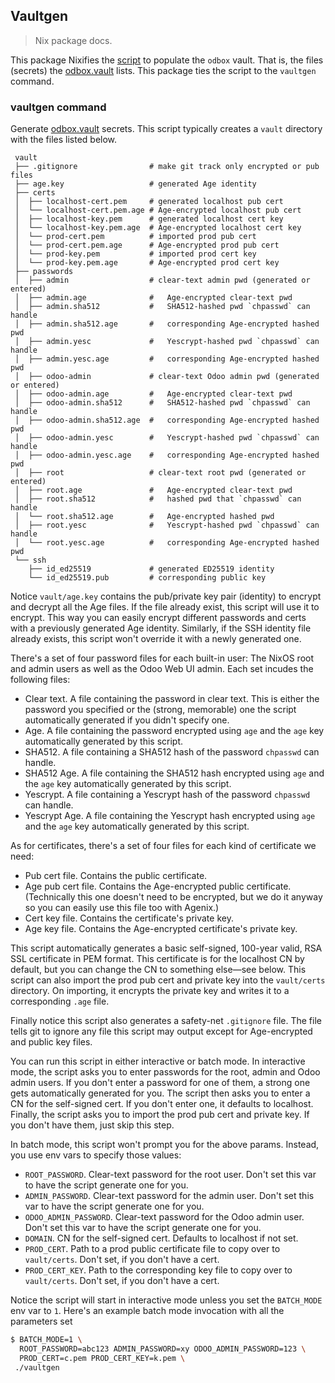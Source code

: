Vaultgen
--------
> Nix package docs.

This package Nixifies the [script][script] to populate the `odbox`
vault. That is, the files (secrets) the [odbox.vault][module] lists.
This package ties the script to the `vaultgen` command.


### vaultgen command

Generate [odbox.vault][module] secrets.
This script typically creates a `vault` directory with the files
listed below.

```
 vault
 ├── .gitignore                # make git track only encrypted or pub files
 ├── age.key                   # generated Age identity
 ├── certs
 │  ├── localhost-cert.pem     # generated localhost pub cert
 │  └── localhost-cert.pem.age # Age-encrypted localhost pub cert
 │  ├── localhost-key.pem      # generated localhost cert key
 │  └── localhost-key.pem.age  # Age-encrypted localhost cert key
 │  └── prod-cert.pem          # imported prod pub cert
 │  └── prod-cert.pem.age      # Age-encrypted prod pub cert
 │  └── prod-key.pem           # imported prod cert key
 │  └── prod-key.pem.age       # Age-encrypted prod cert key
 ├── passwords
 │  ├── admin                  # clear-text admin pwd (generated or entered)
 │  ├── admin.age              #   Age-encrypted clear-text pwd
 │  ├── admin.sha512           #   SHA512-hashed pwd `chpasswd` can handle
 │  ├── admin.sha512.age       #   corresponding Age-encrypted hashed pwd
 │  ├── admin.yesc             #   Yescrypt-hashed pwd `chpasswd` can handle
 │  ├── admin.yesc.age         #   corresponding Age-encrypted hashed pwd
 │  ├── odoo-admin             # clear-text Odoo admin pwd (generated or entered)
 │  ├── odoo-admin.age         #   Age-encrypted clear-text pwd
 │  ├── odoo-admin.sha512      #   SHA512-hashed pwd `chpasswd` can handle
 │  ├── odoo-admin.sha512.age  #   corresponding Age-encrypted hashed pwd
 │  ├── odoo-admin.yesc        #   Yescrypt-hashed pwd `chpasswd` can handle
 │  ├── odoo-admin.yesc.age    #   corresponding Age-encrypted hashed pwd
 │  ├── root                   # clear-text root pwd (generated or entered)
 │  ├── root.age               #   Age-encrypted clear-text pwd
 │  ├── root.sha512            #   hashed pwd that `chpasswd` can handle
 │  └── root.sha512.age        #   Age-encrypted hashed pwd
 │  ├── root.yesc              #   Yescrypt-hashed pwd `chpasswd` can handle
 │  └── root.yesc.age          #   corresponding Age-encrypted hashed pwd
 └── ssh
    ├── id_ed25519             # generated ED25519 identity
    └── id_ed25519.pub         # corresponding public key
```

Notice `vault/age.key` contains the pub/private key pair (identity)
to encrypt and decrypt all the Age files. If the file already exist,
this script will use it to encrypt. This way you can easily encrypt
different passwords and certs with a previously generated Age identity.
Similarly, if the SSH identity file already exists, this script won't
override it with a newly generated one.

There's a set of four password files for each built-in user: The NixOS
root and admin users as well as the Odoo Web UI admin. Each set incudes
the following files:
- Clear text. A file containing the password in clear text. This is
  either the password you specified or the (strong, memorable) one
  the script automatically generated if you didn't specify one.
- Age. A file containing the password encrypted using `age` and the
  `age` key automatically generated by this script.
- SHA512. A file containing a SHA512 hash of the password `chpasswd`
  can handle.
- SHA512 Age. A file containing the SHA512 hash encrypted using `age`
  and the `age` key automatically generated by this script.
- Yescrypt. A file containing a Yescrypt hash of the password
  `chpasswd` can handle.
- Yescrypt Age. A file containing the Yescrypt hash encrypted
  using `age` and the `age` key automatically generated by
  this script.

As for certificates, there's a set of four files for each kind of
certificate we need:
- Pub cert file. Contains the public certificate.
- Age pub cert file. Contains the Age-encrypted public certificate.
  (Technically this one doesn't need to be encrypted, but we do it
  anyway so you can easily use this file too with Agenix.)
- Cert key file. Contains the certificate's private key.
- Age key file. Contains the Age-encrypted certificate's private key.

This script automatically generates a basic self-signed, 100-year
valid, RSA SSL certificate in PEM format. This certificate is for
the localhost CN by default, but you can change the CN to something
else—see below. This script can also import the prod pub cert and
private key into the `vault/certs` directory. On importing, it
encrypts the private key and writes it to a corresponding `.age`
file.

Finally notice this script also generates a safety-net `.gitignore`
file. The file tells git to ignore any file this script may output
except for Age-encrypted and public key files.

You can run this script in either interactive or batch mode. In
interactive mode, the script asks you to enter passwords for the
root, admin and Odoo admin users. If you don't enter a password
for one of them, a strong one gets automatically generated for
you. The script then asks you to enter a CN for the self-signed
cert. If you don't enter one, it defaults to localhost. Finally,
the script asks you to import the prod pub cert and private key.
If you don't have them, just skip this step.

In batch mode, this script won't prompt you for the above params.
Instead, you use env vars to specify those values:
- `ROOT_PASSWORD`. Clear-text password for the root user. Don't
  set this var to have the script generate one for you.
- `ADMIN_PASSWORD`. Clear-text password for the admin user. Don't
  set this var to have the script generate one for you.
- `ODOO_ADMIN_PASSWORD`. Clear-text password for the Odoo admin
  user. Don't set this var to have the script generate one for you.
- `DOMAIN`. CN for the self-signed cert. Defaults to localhost if
  not set.
- `PROD_CERT`. Path to a prod public certificate file to copy over
  to `vault/certs`. Don't set, if you don't have a cert.
- `PROD_CERT_KEY`. Path to the corresponding key file to copy over
  to `vault/certs`. Don't set, if you don't have a cert.

Notice the script will start in interactive mode unless you set
the `BATCH_MODE` env var to `1`. Here's an example batch mode
invocation with all the parameters set

```bash
$ BATCH_MODE=1 \
  ROOT_PASSWORD=abc123 ADMIN_PASSWORD=xy ODOO_ADMIN_PASSWORD=123 \
  PROD_CERT=c.pem PROD_CERT_KEY=k.pem \
 ./vaultgen
```




[module]: ../../modules/vault/docs.md
[script]: ./gen.sh
